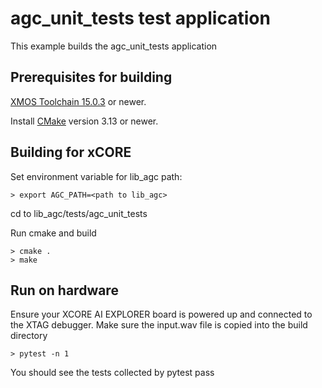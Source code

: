 # agc_unit_tests test application

This example builds the agc_unit_tests application

## Prerequisites for building

[XMOS Toolchain 15.0.3](https://www.xmos.com/software/tools/) or newer.

Install [CMake](https://cmake.org/download/) version 3.13 or newer.

## Building for xCORE

Set environment variable for lib_agc path:

    > export AGC_PATH=<path to lib_agc>

cd to lib_agc/tests/agc_unit_tests

Run cmake and build

    > cmake .
    > make

## Run on hardware

Ensure your XCORE AI EXPLORER board is powered up and connected to the XTAG debugger.
Make sure the input.wav file is copied into the build directory

    > pytest -n 1


You should see the tests collected by pytest pass 
